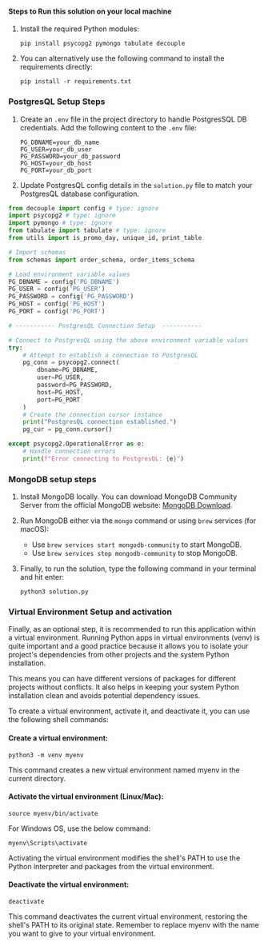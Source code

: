 #### Steps to Run this solution on your local machine

1. Install the required Python modules:
   ```
   pip install psycopg2 pymongo tabulate decouple
   ```
2. You can alternatively use the following command to install the requirements directly:
   ```
   pip install -r requirements.txt
   ```
### PostgresQL Setup Steps
1. Create an `.env` file in the project directory to handle PostgresSQL DB credentials. Add the following content to the `.env` file:
   ```
   PG_DBNAME=your_db_name
   PG_USER=your_db_user
   PG_PASSWORD=your_db_password
   PG_HOST=your_db_host
   PG_PORT=your_db_port

   ```
2. Update PostgresQL config details in the `solution.py` file to match your PostgresQL database configuration.
```python
from decouple import config # type: ignore
import psycopg2 # type: ignore
import pymongo # type: ignore
from tabulate import tabulate # type: ignore
from utils import is_promo_day, unique_id, print_table

# Import schemas
from schemas import order_schema, order_items_schema

# Load environment variable values
PG_DBNAME = config('PG_DBNAME')
PG_USER = config('PG_USER')
PG_PASSWORD = config('PG_PASSWORD')
PG_HOST = config('PG_HOST')
PG_PORT = config('PG_PORT')

# ----------- PostgresQL Connection Setup  -----------

# Connect to PostgresQL using the above environment variable values
try:
    # Attempt to establish a connection to PostgresQL
    pg_conn = psycopg2.connect(
        dbname=PG_DBNAME,
        user=PG_USER,
        password=PG_PASSWORD,
        host=PG_HOST,
        port=PG_PORT
    )
    # Create the connection cursor instance
    print("PostgresQL connection established.")
    pg_cur = pg_conn.cursor()

except psycopg2.OperationalError as e:
    # Handle connection errors
    print(f"Error connecting to PostgresQL: {e}")

```

### MongoDB setup steps

1. Install MongoDB locally. You can download MongoDB Community Server from the official MongoDB website: [MongoDB Download](https://www.mongodb.com/try/download/community).

2. Run MongoDB either via the `mongo` command or using `brew` services (for macOS):
   - Use `brew services start mongodb-community` to start MongoDB.
   - Use `brew services stop mongodb-community` to stop MongoDB.

3. Finally, to run the solution, type the following command in your terminal and hit enter:
   ```
   python3 solution.py
   ```
### Virtual Environment Setup and activation
Finally, as an optional step, it is recommended to run this application within a virtual environment. 
Running Python apps in virtual environments (venv) is quite important and a good practice because it 
allows you to isolate your project's dependencies from other projects and the system Python installation.

This means you can have different versions of packages for different projects without conflicts. 
It also helps in keeping your system Python installation clean and avoids potential dependency issues.

To create a virtual environment, activate it, and deactivate it, you can use the following shell commands:

#### Create a virtual environment:
   ```
   python3 -m venv myenv
   ```
This command creates a new virtual environment named myenv in the current directory.

#### Activate the virtual environment (Linux/Mac):
   ```
   source myenv/bin/activate
   ```
For Windows OS, use the below command:
   ```
   myenv\Scripts\activate
   ```
Activating the virtual environment modifies the shell's PATH to use the Python interpreter and packages
from the virtual environment.

#### Deactivate the virtual environment:
   ```
   deactivate
   ```
This command deactivates the current virtual environment, restoring the shell's PATH to its original state.
Remember to replace myenv with the name you want to give to your virtual environment.